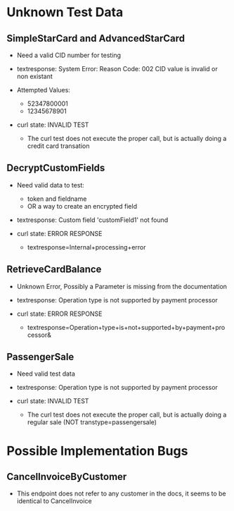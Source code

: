 # Unknown Test Data

## SimpleStarCard and AdvancedStarCard

- Need a valid CID number for testing
- textresponse: System Error: Reason Code: 002 CID value is invalid or non existant
- Attempted Values:
	- 52347800001
	- 12345678901

- curl state: INVALID TEST
	- The curl test does not execute the proper call, but is actually doing a credit card transation

## DecryptCustomFields

- Need valid data to test:
	- token and fieldname
	- OR a way to create an encrypted field
- textresponse: Custom field 'customField1' not found

- curl state: ERROR RESPONSE
	- textresponse=Internal+processing+error


## RetrieveCardBalance

- Unknown Error, Possibly a Parameter is missing from the documentation
- textresponse: Operation type is not supported by payment processor

- curl state: ERROR RESPONSE
	- textresponse=Operation+type+is+not+supported+by+payment+processor&

## PassengerSale

- Need valid test data
- textresponse: Operation type is not supported by payment processor

- curl state: INVALID TEST
	- The curl test does not execute the proper call, but is actually doing a regular sale (NOT transtype=passengersale)


# Possible Implementation Bugs

## CancelInvoiceByCustomer 

- This endpoint does not refer to any customer in the docs, it seems to be identical to CancelInvoice


